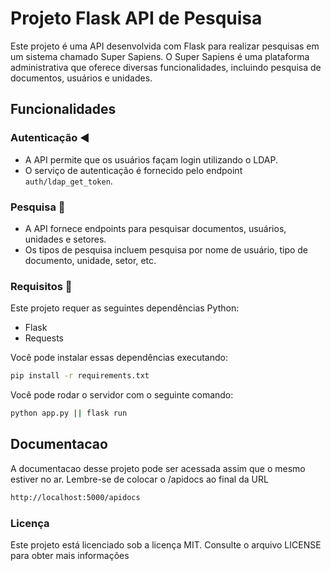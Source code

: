 # Projeto Flask API de Pesquisa

Este projeto é uma API desenvolvida com Flask para realizar pesquisas em um sistema chamado Super Sapiens. O Super Sapiens é uma plataforma administrativa que oferece diversas funcionalidades, incluindo pesquisa de documentos, usuários e unidades.

## Funcionalidades

### Autenticação ◀️
- A API permite que os usuários façam login utilizando o LDAP.
- O serviço de autenticação é fornecido pelo endpoint `auth/ldap_get_token`.

### Pesquisa 🔦
- A API fornece endpoints para pesquisar documentos, usuários, unidades e setores.
- Os tipos de pesquisa incluem pesquisa por nome de usuário, tipo de documento, unidade, setor, etc.

### Requisitos 📁

Este projeto requer as seguintes dependências Python:

- Flask
- Requests

Você pode instalar essas dependências executando:

```bash
pip install -r requirements.txt
```

Você pode rodar o servidor com o seguinte comando:

```bash
python app.py || flask run
```

## Documentacao 
A documentacao desse projeto pode ser acessada assim que o mesmo estiver no ar. Lembre-se de colocar o /apidocs ao final da URL
```bash
http://localhost:5000/apidocs
```

### Licença
Este projeto está licenciado sob a licença MIT. Consulte o arquivo LICENSE para obter mais informações
